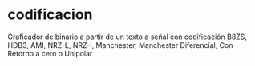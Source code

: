 # codificacion
Graficador de binario a partir de un texto a señal con codificación B8ZS, HDB3, AMI, NRZ-L, NRZ-I, Manchester, Manchester Diferencial, Con Retorno a cero o Unipolar
